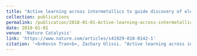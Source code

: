 ```yaml
---
title: "Active learning across intermetallics to guide discovery of electrocatalysts for CO2 reduction and H2 evolution"
collection: publications
permalink: /publication/2018-01-01-Active-learning-across-intermetallics-to-guide-discovery-of-electrocatalysts-for-CO2-reduction-and-H2-evolution
date: 2018-01-01
venue: 'Nature Catalysis'
link: 'https://www.nature.com/articles/s41929-018-0142-1'
citation: '<b>Kevin Tran<b>, Zachary Ulissi. "Active learning across intermetallics to guide discovery of electrocatalysts for CO2 reduction and H2 evolution". Nature Catalysis, 2018.'
---
```

